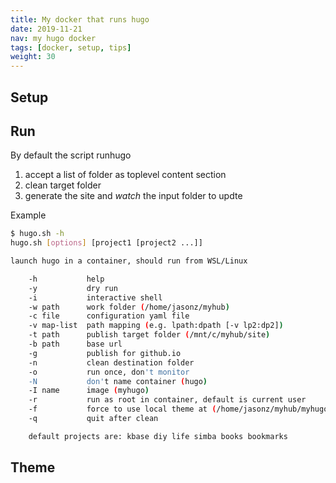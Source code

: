```yaml
---
title: My docker that runs hugo
date: 2019-11-21
nav: my hugo docker
tags: [docker, setup, tips]
weight: 30
---
```


## Setup

## Run

By default the script runhugo

1. accept a list of folder as toplevel content section
1. clean target folder
1. generate the site and *watch* the input folder to updte

Example

```bash
$ hugo.sh -h
hugo.sh [options] [project1 [project2 ...]]

launch hugo in a container, should run from WSL/Linux

    -h           help
    -y           dry run
    -i           interactive shell
    -w path      work folder (/home/jasonz/myhub)
    -c file      configuration yaml file
    -v map-list  path mapping (e.g. lpath:dpath [-v lp2:dp2])
    -t path      publish target folder (/mnt/c/myhub/site)
    -b path      base url
    -g           publish for github.io
    -n           clean destination folder
    -o           run once, don't monitor
    -N           don't name container (hugo)
    -I name      image (myhugo)
    -r           run as root in container, default is current user
    -f           force to use local theme at (/home/jasonz/myhub/myhugo/van)
    -q           quit after clean

    default projects are: kbase diy life simba books bookmarks

```



## Theme


